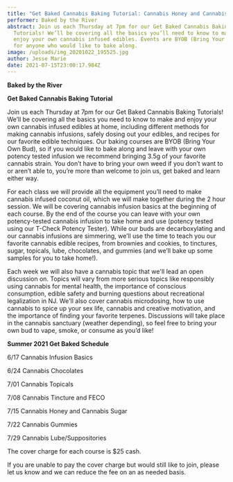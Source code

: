 ```yaml
---
title: "Get Baked Cannabis Baking Tutorial: Cannabis Honey and Cannabis Sugar"
performer: Baked by the River
abstract: Join us each Thursday at 7pm for our Get Baked Cannabis Baking
  Tutorials! We’ll be covering all the basics you’ll need to know to make and
  enjoy your own cannabis infused edibles. Events are BYOB (Bring Your Own Bud)
  for anyone who would like to bake along.
image: /uploads/img_20201022_195525.jpg
author: Jesse Marie
date: 2021-07-15T23:00:17.984Z
---
```

**Baked by the River**

**Get Baked Cannabis Baking Tutorial**

Join us each Thursday at 7pm for our Get Baked Cannabis Baking Tutorials! We’ll be covering all the basics you need to know to make and enjoy your own cannabis infused edibles at home, including different methods for making cannabis infusions, safely dosing out your edibles, and recipes for our favorite edible techniques. Our baking courses are BYOB (Bring Your Own Bud), so if you would like to bake along and leave with your own potency tested infusion we recommend bringing 3.5g of your favorite cannabis strain. You don’t have to bring your own weed if you don’t want to or aren’t able to, you’re more than welcome to join us, get baked and learn either way.

For each class we will provide all the equipment you’ll need to make cannabis infused coconut oil, which we will make together during the 2 hour session. We will be covering cannabis infusion basics at the beginning of each course. By the end of the course you can leave with your own potency-tested cannabis infusion to take home and use (potency tested using our T-Check Potency Tester).  While our buds are decarboxylating and our cannabis infusions are simmering, we’ll use the time to teach you our favorite cannabis edible recipes, from brownies and cookies, to tinctures, sugar, topicals, lube, chocolates, and gummies (and we’ll bake up some samples for you to take home!). 

Each week we will also have a cannabis topic that we'll lead an open discussion on. Topics will vary from more serious topics like responsibly using cannabis for mental health, the importance of conscious consumption, edible safety and burning questions about recreational legalization in NJ. We'll also cover cannabis microdosing, how to use cannabis to spice up your sex life, cannabis and creative motivation, and the importance of finding your favorite terpenes. Discussions will take place in the cannabis sanctuary (weather depending), so feel free to bring your own bud to vape, smoke, or consume as you’d like!

**Summer 2021 Get Baked Schedule**

6/17 Cannabis Infusion Basics

6/24 Cannabis Chocolates

7/01 Cannabis Topicals

7/08 Cannabis Tincture and FECO

7/15 Cannabis Honey and Cannabis Sugar

7/22 Cannabis Gummies

7/29 Cannabis Lube/Suppositories



The cover charge for each course is $25 cash. 

If you are unable to pay the cover charge but would still like to join, please let us know and we can reduce the fee on an as needed basis.
